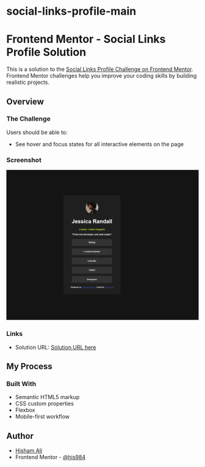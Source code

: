 # social-links-profile-main

# Frontend Mentor - Social Links Profile Solution

This is a solution to the [Social Links Profile Challenge on Frontend Mentor](https://www.frontendmentor.io/challenges/social-links-profile-UG32l9m6dQ). Frontend Mentor challenges help you improve your coding skills by building realistic projects.


## Overview

### The Challenge

Users should be able to:

- See hover and focus states for all interactive elements on the page

### Screenshot

![Screenshot](./Screenshot.png)

### Links

- Solution URL: [Solution URL here](https://github.com/his984/social-links-profile-main)


## My Process

### Built With

- Semantic HTML5 markup
- CSS custom properties
- Flexbox
- Mobile-first workflow

## Author

- [Hisham Ali]()
- Frontend Mentor - [@his984](https://www.frontendmentor.io/profile/his984)

